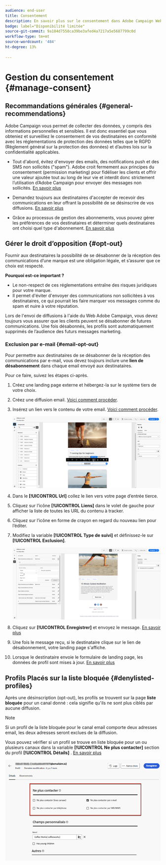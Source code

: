 ```yaml
---
audience: end-user
title: Consentement
description: En savoir plus sur le consentement dans Adobe Campaign Web
badge: label="Disponibilité limitée"
source-git-commit: 9a184d7558ca39be3afed4a7217a5e5687799c0d
workflow-type: tm+mt
source-wordcount: '484'
ht-degree: 13%

---
```


# Gestion du consentement {#manage-consent}

## Recommandations générales {#general-recommendations}

Adobe Campaign vous permet de collecter des données, y compris des informations personnelles et sensibles. Il est donc essentiel que vous obteniez et surveilliez le consentement de vos destinataires en conformité avec les réglementations de protection des données telles que le RGPD (Règlement général sur la protection des données) et d’autres lois sur la confidentialité applicables.

* Tout d&#39;abord, évitez d&#39;envoyer des emails, des notifications push et des SMS non sollicités (&quot;spam&quot;). Adobe croit fermement aux principes du consentement (permission marketing) pour fidéliser les clients et offrir une valeur ajoutée tout au long de leur vie et interdit donc strictement l’utilisation d’Adobe Campaign pour envoyer des messages non sollicités. [En savoir plus](#denylisted-profiles)

* Demandez toujours aux destinataires d&#39;accepter de recevoir des communications en leur offrant la possibilité de se désinscrire de vos diffusions<!-- and keep honoring opt-out requests as quickly as possible-->. [En savoir plus](#opt-out)

* Grâce au processus de gestion des abonnements, vous pouvez gérer les préférences de vos destinataires et déterminer quels destinataires ont choisi quel type d&#39;abonnement. [En savoir plus](../../delivery/using/about-services-and-subscriptions.md)

## Gérer le droit d’opposition {#opt-out}

Fournir aux destinataires la possibilité de se désabonner de la réception des communications d’une marque est une obligation légale, et s’assurer que ce choix est respecté. <!--Learn more about the applicable legislation in the [Adobe Campaign Classic v7 documentation](https://experienceleague.adobe.com/docs/campaign-classic/using/getting-started/privacy/privacy-and-recommendations.html#privacy-regulations){target="_blank"}.-->

**Pourquoi est-ce important ?**

* Le non-respect de ces réglementations entraîne des risques juridiques pour votre marque.
* Il permet d&#39;éviter d&#39;envoyer des communications non sollicitées à vos destinataires, ce qui pourrait les faire marquer vos messages comme du spam et nuire à votre réputation.

Lors de l&#39;envoi de diffusions à l&#39;aide du Web Adobe Campaign, vous devez toujours vous assurer que les clients peuvent se désabonner de futures communications. Une fois désabonnés, les profils sont automatiquement supprimés de l’audience des futurs messages marketing.

### Exclusion par e-mail {#email-opt-out}

Pour permettre aux destinataires de se désabonner de la réception des communications par e-mail, vous devez toujours inclure une **lien de désabonnement** dans chaque email envoyé aux destinataires.

Pour ce faire, suivez les étapes ci-après.

1. Créez une landing page externe et hébergez-la sur le système tiers de votre choix.

1. Créez une diffusion email. [Voici comment procéder](../email/create-email.md).

1. Insérez un lien vers le contenu de votre email. [Voici comment procéder](../email/message-tracking.md#insert-links).

   ![](../email/assets/message-tracking-insert-link.png)

1. Dans le **[!UICONTROL Url]** collez le lien vers votre page d’entrée tierce.

1. Cliquez sur l’icône **[!UICONTROL Liens]** dans le volet de gauche pour afficher la liste de toutes les URL du contenu à tracker.

1. Cliquez sur l’icône en forme de crayon en regard du nouveau lien pour l’éditer.

1. Modifiez la variable **[!UICONTROL Type de suivi]** et définissez-le sur **[!UICONTROL Exclusion]**.

   ![](../email/assets/message-tracking-edit-a-link.png)

1. Cliquez sur **[!UICONTROL Enregistrer]** et envoyez le message. [En savoir plus](../monitor/prepare-send.md)

1. Une fois le message reçu, si le destinataire clique sur le lien de désabonnement, votre landing page s&#39;affiche.

1. Lorsque le destinataire envoie le formulaire de landing page, les données de profil sont mises à jour. [En savoir plus](#denylisted-profiles)

<!--Any other option availabe such as one-click opt-out link or List-Unsubscribe (to include an unsubscribe link in the email header) to enable opt-out in a delivery?-->

## Profils Placés sur la liste bloquée {#denylisted-profiles}

Après une désinscription (opt-out), les profils se trouvent sur la page **liste bloquée** pour un canal donné : cela signifie qu&#39;ils ne sont plus ciblés par aucune diffusion.

>[!NOTE]
>
>Si un profil de la liste bloquée pour le canal email comporte deux adresses email, les deux adresses seront exclues de la diffusion.

Vous pouvez vérifier si un profil se trouve en liste bloquée pour un ou plusieurs canaux dans la variable **[!UICONTROL Ne plus contacter]** section du profil **[!UICONTROL Détails]** . [En savoir plus](../audience/about-recipients.md#access)

![](assets/profile-no-longer-contact.png)

<!--Denylisted status on quarantine list

Additionally, when recipients report your message as spam, or reply to an SMS message with a keyword such as "STOP", their address or phone number is quarantined with the **[!UICONTROL Denylisted]** status. Their profile is updated accordingly.

QUESTION: When a user marks an email as spam, is the profile's No longer contact section also updated? Apparently no (not the same = quarantine vs denylist)

>[!NOTE]
>
>The **[!UICONTROL Denylisted]** status refers to the address only, the profile is not on the denylist, so that the user continues receiving SMS messages and push notifications.

Learn more about Feedback loops in the [Delivery Best Practices Guide](https://experienceleague.adobe.com/docs/deliverability-learn/deliverability-best-practice-guide/transition-process/infrastructure.html#feedback-loops){target="_blank"}.

Learn more on quarantine in the [Campaign v8 (client console) documentation](https://experienceleague.adobe.com/docs/campaign/campaign-v8/send/failures/quarantines.html#non-deliverable-bounces){target="_blank"}.-->




